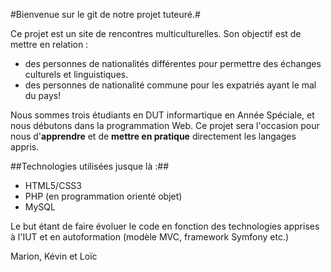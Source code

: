 #Bienvenue sur le git de notre projet tuteuré.#

Ce projet est un site de rencontres multiculturelles. Son objectif est de mettre en relation :
- des personnes de nationalités différentes pour permettre des échanges culturels et linguistiques.
- des personnes de nationalité commune pour les expatriés ayant le mal du pays! 

Nous sommes trois étudiants en DUT informartique en Année Spéciale, et nous débutons dans la programmation Web. Ce projet sera l'occasion pour nous d'**apprendre** et de **mettre en pratique** directement les langages appris. 

##Technologies utilisées jusque là :##
- HTML5/CSS3
- PHP (en programmation orienté objet)
- MySQL

Le but étant de faire évoluer le code en fonction des technologies apprises à l'IUT et en autoformation (modèle MVC, framework Symfony etc.)

Marion, Kévin et Loïc